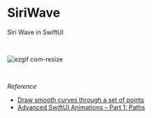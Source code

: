 # SiriWave
Siri Wave in SwiftUI

<br>

![ezgif com-resize](https://user-images.githubusercontent.com/4756783/113473792-c4abaf80-94a6-11eb-9c67-3e3a643a813e.gif)


<br>

*Reference*
 - [Draw smooth curves through a set of points](https://www.ramshandilya.com/blog/draw-smooth-curves)
 - [Advanced SwiftUI Animations – Part 1: Paths](https://swiftui-lab.com/swiftui-animations-part1/)
